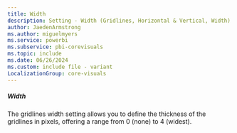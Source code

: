 ```yaml
---
title: Width
description: Setting - Width (Gridlines, Horizontal & Vertical, Width)
author: JaedenArmstrong
ms.author: miguelmyers
ms.service: powerbi
ms.subservice: pbi-corevisuals
ms.topic: include
ms.date: 06/26/2024
ms.custom: include file - variant
LocalizationGroup: core-visuals
---
```

##### Width

The gridlines width setting allows you to define the thickness of the gridlines in pixels, offering a range from 0 (none) to 4 (widest).
